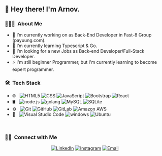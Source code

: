 <h2> 👋 Hey there! I'm Arnov.</h2>

<h3> 👨🏻‍💻 &nbsp;About Me </h3>

- 🔭 I’m currently working on as Back-End Developer in Fast-8 Group (payuung.com).
- 🌱 I’m currently learning Typescript & Go.
- 👯 I’m looking for a new Jobs as Back-end Developer/Full-Stack Developer.
- ⚡ I'm still beginner Programmer, but I'm currently learning to become expert programmer. 

<h3> 🛠 &nbsp;Tech Stack</h3>

- 🌐 &nbsp;
  ![HTML5](https://img.shields.io/badge/-HTML5-333333?style=flat&logo=HTML5)
  ![CSS](https://img.shields.io/badge/-CSS-333333?style=flat&logo=CSS3&logoColor=1572B6)
  ![JavaScript](https://img.shields.io/badge/-JavaScript-333333?style=flat&logo=javascript)
  ![Bootstrap](https://img.shields.io/badge/-Bootstrap-333333?style=flat&logo=bootstrap&logoColor=563D7C)
  ![React](https://img.shields.io/badge/-React-333333?style=flat&logo=react)
- 🛢 &nbsp;
  ![node.js](https://img.shields.io/badge/-Node.js-333333?style=flat&logo=node.js)
  ![golang](https://img.shields.io/badge/-golang-333333?style=flat&logo=go)
  ![MySQL](https://img.shields.io/badge/-MySQL-333333?style=flat&logo=mysql)
  ![SQLite](https://img.shields.io/badge/-SQLite-333333?style=flat&logo=SQLite)
- ⚙️ &nbsp;
  ![Git](https://img.shields.io/badge/-Git-333333?style=flat&logo=git)
  ![GitHub](https://img.shields.io/badge/-GitHub-333333?style=flat&logo=github)
  ![GitLab](https://img.shields.io/badge/-GitLab-333333?style=flat&logo=gitlab)
  ![Amazon AWS](https://img.shields.io/badge/-Amazon_AWS-333333?style=flat&logo=amazon-aws)
- 🔧 &nbsp;
  ![Visual Studio Code](https://img.shields.io/badge/-Visual%20Studio%20Code-333333?style=flat&logo=visual-studio-code&logoColor=007ACC)
  ![windows](https://img.shields.io/badge/-Windows-333333?style=flat&logo=Windows)
  ![Ubuntu](https://img.shields.io/badge/-Ubuntu-333333?style=flat&logo=ubuntu)


<br/>


<h3> 🤝🏻 &nbsp;Connect with Me </h3>

<p align="center">
<a href="https://www.linkedin.com/in/arnov-518976167/"><img alt="LinkedIn" src="https://img.shields.io/badge/LinkedIn-Arnov-blue?style=flat-square&logo=linkedin"></a>
<a href="https://www.instagram.com/arnov.17_/"><img alt="Instagram" src="https://img.shields.io/badge/Instagram-arnov.17-blue?style=flat-square&logo=instagram"></a>
<a href="mailto:arnov.julian17@gmail.com"><img alt="Email" src="https://img.shields.io/badge/Email-arnov.julian17@gmail.com-blue?style=flat-square&logo=gmail"></a>
</p>

